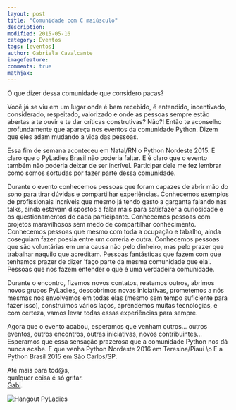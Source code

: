 ```yaml
---
layout: post
title: "Comunidade com C maiúsculo"
description: 
modified: 2015-05-16
category: Eventos
tags: [eventos]
author: Gabriela Cavalcante
imagefeature: 
comments: true
mathjax: 
---
```


O que dizer dessa comunidade que considero pacas? 


Você já se viu em um lugar onde é bem recebido, é entendido, incentivado, considerado, respeitado, valorizado e onde as pessoas sempre estão abertas a te ouvir e te dar críticas construtivas? Não?! Então te aconselho profundamente que apareça nos eventos da comunidade Python. Dizem que eles adam mudando a vida das pessoas.

Essa fim de semana aconteceu em Natal/RN o Python Nordeste 2015. E claro que o PyLadies Brasil não poderia faltar. E é claro que o evento também não poderia deixar de ser incrível. Participar dele me fez lembrar como somos sortudas por fazer parte dessa comunidade.

Durante o evento conhecemos pessoas que foram capazes de abrir mão do sono para tirar dúvidas e compartilhar experiências. Conhecemos exemplos de profissionais incríveis que mesmo já tendo gasto a garganta falando nas talks, ainda estavam dispostos a falar mais para satisfazer a curiosidade e os questionamentos de cada participante. Conhecemos pessoas com projetos maravilhosos sem medo de compartilhar conhecimento. Conhecemos pessoas que mesmo com toda a ocupação e tabalho, ainda coseguiam fazer poesia entre um correria e outra. Conhecemos pessoas que são voluntárias em uma causa não pelo dinheiro, mas pelo prazer que trabalhar naquilo que acreditam. Pessoas fantásticas que fazem com que tenhamos prazer de dizer 'faço parte da mesma comunidade que ela'. Pessoas que nos fazem entender o que é uma verdadeira comunidade.

Durante o encontro, fizemos novos contatos, reatamos outros, abrimos novos grupos PyLadies, descobrimos novas iniciativas, prometemos a nós mesmas nos envolvemos em todas elas (mesmo sem tempo suficiente para fazer isso), construimos vários laços, aprendemos muitas tecnologias, e com certeza, vamos levar todas essas experiências para sempre.

Agora que o evento acabou, esperamos que venham outros... outros eventos, outros encontros, outras iniciativas, novos contribuintes... Esperamos que essa sensação prazerosa que a comunidade Python nos dá nunca acabe. E que venha Python Nordeste 2016 em Teresina/Piauí \o E a Python Brasil 2015 em São Carlos/SP.

Até mais para tod@s, <br>
qualquer coisa é só gritar.<br>
[Gabi](http://i-am-gabi.github.io/).

![Hangout PyLadies]({{site.baseurl}}/images/pyne.jpg)

